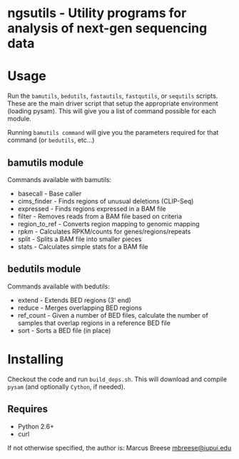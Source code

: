 ngsutils - Utility programs for analysis of next-gen sequencing data
===

Usage
===
Run the `bamutils`, `bedutils`, `fastautils`, `fastqutils`, or `sequtils` scripts. These are the main driver script 
that setup the appropriate environment (loading pysam). This will give you a list of command possible for each module.

Running `bamutils command` will give you the parameters required for that command (or `bedutils`, etc...)

bamutils module
---

Commands available with bamutils:

* basecall      - Base caller
* cims_finder   - Finds regions of unusual deletions (CLIP-Seq)
* expressed     - Finds regions expressed in a BAM file
* filter        - Removes reads from a BAM file based on criteria
* region\_to_ref - Converts region mapping to genomic mapping
* rpkm          - Calculates RPKM/counts for genes/regions/repeats
* split         - Splits a BAM file into smaller pieces
* stats         - Calculates simple stats for a BAM file


bedutils module
---

Commands available with bedutils:

* extend    - Extends BED regions (3' end)
* reduce    - Merges overlapping BED regions
* ref_count - Given a number of BED files, calculate the number of samples that overlap regions in a reference BED file
* sort      - Sorts a BED file (in place)


Installing
===

Checkout the code and run `build_deps.sh`. This will download and compile `pysam` (and optionally `Cython`, if needed). 

Requires
---
* Python 2.6+
* curl



If not otherwise specified, the author is: Marcus Breese <mbreese@iupui.edu>
